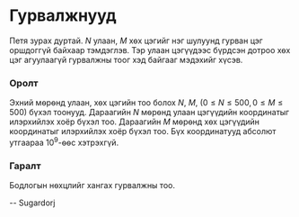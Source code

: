 Гурвалжнууд
===========

Петя зурах дуртай. $N$ улаан, $M$ хѳх цэгийг нэг шулуунд гурван цэг оршдоггүй
байхаар тэмдэглэв. Тэр улаан цэгүүдээс бүрдсэн дотроо хѳх цэг агуулаагүй
гурвалжны тоог хэд байгааг мэдэхийг хүсэв.


### Оролт
Эхний мѳрѳнд улаан, хѳх цэгийн тоо болох $N$, $M$, $(0 ≤ N ≤ 500, 0 ≤ M ≤ 500)$
бүхэл тоонууд. Дараагийн $N$ мѳрѳнд улаан цэгүүдийн координатыг илэрхийлэх хоёр
бүхэл тоо. Дараагийн $M$ мѳрѳнд хѳх цэгүүдийн координатыг илэрхийлэх хоёр бүхэл
тоо. Бүх координатууд абсолют утгаараа $10^9$-ѳѳс хэтрэхгүй.


### Гаралт
Бодлогын нѳхцлийг хангах гурвалжны тоо.

-- Sugardorj
